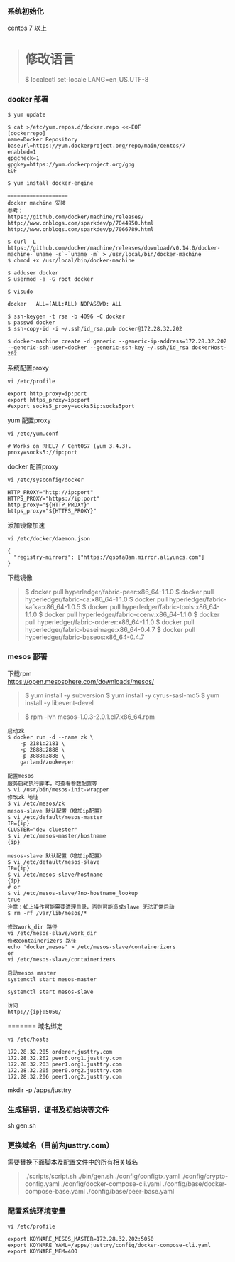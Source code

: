 ### 系统初始化

centos 7 以上

> # 修改语言
> $ localectl  set-locale LANG=en_US.UTF-8

### docker 部署

```
$ yum update

$ cat >/etc/yum.repos.d/docker.repo <<-EOF
[dockerrepo]
name=Docker Repository
baseurl=https://yum.dockerproject.org/repo/main/centos/7
enabled=1
gpgcheck=1
gpgkey=https://yum.dockerproject.org/gpg
EOF

$ yum install docker-engine

===================
docker machine 安装
参考：
https://github.com/docker/machine/releases/
http://www.cnblogs.com/sparkdev/p/7044950.html
http://www.cnblogs.com/sparkdev/p/7066789.html

$ curl -L https://github.com/docker/machine/releases/download/v0.14.0/docker-machine-`uname -s`-`uname -m` > /usr/local/bin/docker-machine
$ chmod +x /usr/local/bin/docker-machine

$ adduser docker
$ usermod -a -G root docker

$ visudo

docker   ALL=(ALL:ALL) NOPASSWD: ALL

$ ssh-keygen -t rsa -b 4096 -C docker
$ passwd docker
$ ssh-copy-id -i ~/.ssh/id_rsa.pub docker@172.28.32.202

$ docker-machine create -d generic --generic-ip-address=172.28.32.202 --generic-ssh-user=docker --generic-ssh-key ~/.ssh/id_rsa dockerHost-202

```

系统配置proxy
```
vi /etc/profile

export http_proxy=ip:port
export https_proxy=ip:port
#export socks5_proxy=socks5ip:socks5port

```

yum 配置proxy
```
vi /etc/yum.conf

# Works on RHEL7 / CentOS7 (yum 3.4.3).
proxy=socks5://ip:port

```

docker 配置proxy
```
vi /etc/sysconfig/docker

HTTP_PROXY="http://ip:port"
HTTPS_PROXY="https://ip:port"
http_proxy="${HTTP_PROXY}"
https_proxy="${HTTPS_PROXY}"

```

添加镜像加速
```
vi /etc/docker/daemon.json

{
  "registry-mirrors": ["https://qsofa8am.mirror.aliyuncs.com"]
}

```

下载镜像
> $ docker pull hyperledger/fabric-peer:x86_64-1.1.0
> $ docker pull hyperledger/fabric-ca:x86_64-1.1.0
> $ docker pull hyperledger/fabric-kafka:x86_64-1.0.5
> $ docker pull hyperledger/fabric-tools:x86_64-1.1.0
> $ docker pull hyperledger/fabric-ccenv:x86_64-1.1.0
> $ docker pull hyperledger/fabric-orderer:x86_64-1.1.0
> $ docker pull hyperledger/fabric-baseimage:x86_64-0.4.7
> $ docker pull hyperledger/fabric-baseos:x86_64-0.4.7

### mesos 部署

下载rpm  
https://open.mesosphere.com/downloads/mesos/

> $ yum install -y subversion
> $ yum install -y cyrus-sasl-md5
> $ yum install -y libevent-devel

> $ rpm -ivh mesos-1.0.3-2.0.1.el7.x86_64.rpm

```
启动zk
$ docker run -d --name zk \
    -p 2181:2181 \
    -p 2888:2888 \
    -p 3888:3888 \
    garland/zookeeper

配置mesos
服务启动执行脚本，可查看参数配置等
$ vi /usr/bin/mesos-init-wrapper
修改zk 地址
$ vi /etc/mesos/zk
mesos-slave 默认配置（增加ip配置）
$ vi /etc/default/mesos-master
IP={ip}
CLUSTER="dev cluester"
$ vi /etc/mesos-master/hostname
{ip}

mesos-slave 默认配置（增加ip配置）
$ vi /etc/default/mesos-slave
IP={ip}
$ vi /etc/mesos-slave/hostname
{ip}
# or
$ vi /etc/mesos-slave/?no-hostname_lookup
true
注意：如上操作可能需要清理目录，否则可能造成slave 无法正常启动
$ rm -rf /var/lib/mesos/*

修改work_dir 路径
vi /etc/mesos-slave/work_dir
修改containerizers 路径
echo 'docker,mesos' > /etc/mesos-slave/containerizers
or
vi /etc/mesos-slave/containerizers

启动mesos master
systemctl start mesos-master

systemctl start mesos-slave

访问
http://{ip}:5050/

```

=======
域名绑定

```
vi /etc/hosts

172.28.32.205 orderer.justtry.com
172.28.32.202 peer0.org1.justtry.com
172.28.32.203 peer1.org1.justtry.com
172.28.32.205 peer0.org2.justtry.com
172.28.32.206 peer1.org2.justtry.com

```

mkdir -p /apps/justtry

### 生成秘钥，证书及初始块等文件

sh gen.sh

### 更换域名（目前为justtry.com）

需要替换下面脚本及配置文件中的所有相关域名

> ./scripts/script.sh
> ./bin/gen.sh
> ./config/configtx.yaml
> ./config/crypto-config.yaml
> ./config/docker-compose-cli.yaml
> ./config/base/docker-compose-base.yaml
> ./config/base/peer-base.yaml

### 配置系统环境变量

```
vi /etc/profile

export KOYNARE_MESOS_MASTER=172.28.32.202:5050
export KOYNARE_YAML=/apps/justtry/config/docker-compose-cli.yaml
export KOYNARE_MEM=400

```


